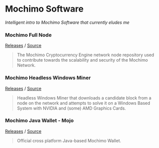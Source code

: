 # Mochimo Software
*Intelligent intro to Mochimo Software that currently eludes me*

### Mochimo Full Node
[Releases](https://github.com/mochimodev/mochimo/releases) / [Source](https://github.com/mochimodev/mochimo)
> The Mochimo Cryptocurrency Engine network node repository used to contribute towards the scalability and security of the Mochimo Network.

### Mochimo Headless Windows Miner
[Releases](https://github.com/mochimodev/winminer/releases) / [Source](https://github.com/mochimodev/winminer)
> Headless Windows Miner that downloads a candidate block from a node on the network and attempts to solve it on a Windows Based System with NVIDIA and (some) AMD Graphics Cards.

### Mochimo Java Wallet - Mojo
[Releases](https://github.com/mochimodev/mojo-java-wallet/releases) / [Source](https://github.com/mochimodev/mojo-java-wallet)
> Official cross platform Java-based Mochimo Wallet.

